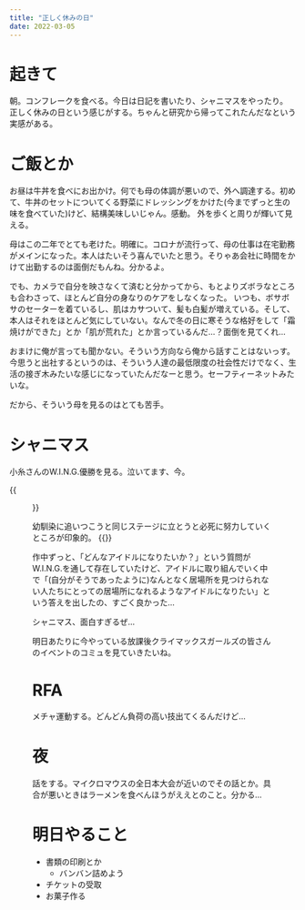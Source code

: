 ```yaml
---
title: "正しく休みの日"
date: 2022-03-05
---
```


# 起きて
朝。コンフレークを食べる。今日は日記を書いたり、シャニマスをやったり。
正しく休みの日という感じがする。ちゃんと研究から帰ってこれたんだなという実感がある。


# ご飯とか
お昼は牛丼を食べにお出かけ。何でも母の体調が悪いので、外へ調達する。初めて、牛丼のセットについてくる野菜にドレッシングをかけた(今までずっと生の味を食べていた)けど、結構美味しいじゃん。感動。
外を歩くと周りが輝いて見える。

母はこの二年でとても老けた。明確に。コロナが流行って、母の仕事は在宅勤務がメインになった。本人はたいそう喜んでいたと思う。そりゃあ会社に時間をかけて出勤するのは面倒だもんね。分かるよ。

でも、カメラで自分を映さなくて済むと分かってから、もとよりズボラなところも合わさって、ほとんど自分の身なりのケアをしなくなった。
いつも、ボサボサのセーターを着ているし、肌はカサついて、髪も白髪が増えている。そして、本人はそれをほとんど気にしていない。なんで冬の日に寒そうな格好をして「霜焼けができた」とか「肌が荒れた」とか言っているんだ...？面倒を見てくれ...

おまけに俺が言っても聞かない。そういう方向なら俺から話すことはないっす。
今思うと出社するというのは、そういう人達の最低限度の社会性だけでなく、生活の接ぎ木みたいな感じになっていたんだなーと思う。セーフティーネットみたいな。

だから、そういう母を見るのはとても苦手。

# シャニマス
小糸さんのW.I.N.G.優勝を見る。泣いてます、今。

{{<figure src="/media/2022-03-05-imas.png" alt="imas">}}

幼馴染に追いつこうと同じステージに立とうと必死に努力していくところが印象的。
{{<tweet user="dango_bot" id="1500054017191264263">}}

作中ずっと、「どんなアイドルになりたいか？」という質問がW.I.N.G.を通して存在していたけど、アイドルに取り組んでいく中で「(自分がそうであったように)なんとなく居場所を見つけられない人たちにとっての居場所になれるようなアイドルになりたい」という答えを出したの、すごく良かった...

シャニマス、面白すぎるぜ...

明日あたりに今やっている放課後クライマックスガールズの皆さんのイベントのコミュを見ていきたいね。

# RFA
メチャ運動する。どんどん負荷の高い技出てくるんだけど...
# 夜

話をする。マイクロマウスの全日本大会が近いのでその話とか。具合が悪いときはラーメンを食べんほうがええとのこと。分かる...

# 明日やること

- 書類の印刷とか
  - バンバン詰めよう
- チケットの受取
- お菓子作る